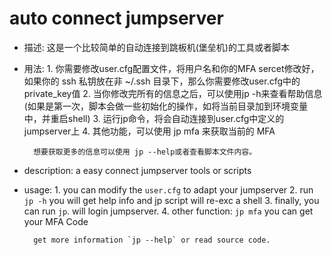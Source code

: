 # auto connect jumpserver
- 描述: 这是一个比较简单的自动连接到跳板机(堡垒机)的工具或者脚本
- 用法: 
        1. 你需要修改user.cfg配置文件，将用户名和你的MFA sercet修改好，如果你的
        ssh 私钥放在非 ~/.ssh 目录下，那么你需要修改user.cfg中的private_key值
        2. 当你修改完所有的信息之后，可以使用jp -h来查看帮助信息
           (如果是第一次，脚本会做一些初始化的操作，如将当前目录加到环境变量中，并重启shell)
        3. 运行jp命令，将会自动连接到user.cfg中定义的jumpserver上
        4. 其他功能，可以使用 jp mfa 来获取当前的 MFA

        想要获取更多的信息可以使用 jp --help或者查看脚本文件内容。

- description: a easy connect jumpserver tools or scripts
- usage: 
        1. you can modify the `user.cfg` to adapt your jumpserver
        2. run `jp -h` you will get help info and jp script will re-exc a shell
        3. finally, you can run `jp`. will login jumpserver.
        4. other function: `jp mfa` you can get your MFA Code

        get more information `jp --help` or read source code.
